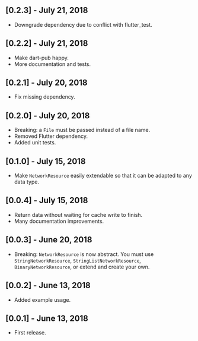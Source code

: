 ## [0.2.3] - July 21, 2018

* Downgrade dependency due to conflict with flutter_test.

## [0.2.2] - July 21, 2018

* Make dart-pub happy.
* More documentation and tests.

## [0.2.1] - July 20, 2018

* Fix missing dependency.

## [0.2.0] - July 20, 2018

* Breaking: a `File` must be passed instead of a file name.
* Removed Flutter dependency.
* Added unit tests.

## [0.1.0] - July 15, 2018

* Make `NetworkResource` easily extendable so that it can be adapted to any data type.

## [0.0.4] - July 15, 2018

* Return data without waiting for cache write to finish.
* Many documentation improvements.

## [0.0.3] - June 20, 2018

* Breaking: `NetworkResource` is now abstract. You must use `StringNetworkResource`, `StringListNetworkResource`, `BinaryNetworkResource`, or extend and create your own.

## [0.0.2] - June 13, 2018

* Added example usage.

## [0.0.1] - June 13, 2018

* First release.
